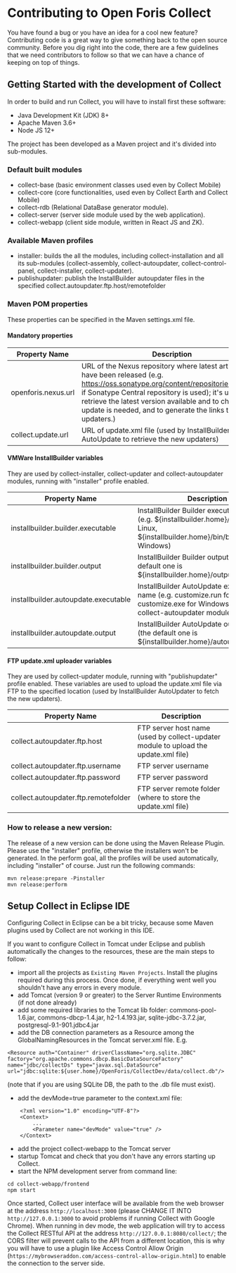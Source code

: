 # Contributing to Open Foris Collect 

You have found a bug or you have an idea for a cool new feature?
Contributing code is a great way to give something back to the open source community.
Before you dig right into the code, there are a few guidelines that we need contributors to follow so that we can have a chance of keeping on top of things.

## Getting Started with the development of Collect

In order to build and run Collect, you will have to install first these software:
* Java Development Kit (JDK) 8+
* Apache Maven 3.6+
* Node JS 12+

The project has been developed as a Maven project and it's divided into sub-modules.

### Default built modules

* collect-base (basic environment classes used even by Collect Mobile)
* collect-core (core functionalities, used even by Collect Earth and Collect Mobile)
* collect-rdb (Relational DataBase generator module).
* collect-server (server side module used by the web application).
* collect-webapp (client side module, written in React JS and ZK).

### Available Maven profiles

* installer: 		builds the all the modules, including collect-installation and all its sub-modules (collect-assembly, collect-autoupdater, collect-control-panel, collect-installer, collect-updater).
* publishupdater:	publish the InstallBuilder autoupdater files in the specified collect.autoupdater.ftp.host/remotefolder


### Maven POM properties
These properties can be specified in the Maven settings.xml file.

#### Mandatory properties

Property Name | Description
------------- | -------------
openforis.nexus.url | URL of the Nexus repository where latest artifacts have been released (e.g. https://oss.sonatype.org/content/repositories/releases if Sonatype Central repository is used); it's used to retrieve the latest version available and to check if an update is needed, and to generate the links to the updaters.)
collect.update.url | URL of update.xml file (used by InstallBuilder AutoUpdate to retrieve the new updaters)

#### VMWare InstallBuilder variables
They are used by collect-installer, collect-updater and collect-autoupdater modules, running with "installer" profile enabled.

Property Name | Description
------------- | -------------
installbuilder.builder.executable | InstallBuilder Builder executable file name (e.g. ${installbuilder.home}/bin/builder in Linux, ${installbuilder.home}/bin/builder.exe in Windows)
installbuilder.builder.output | InstallBuilder Builder output folder (the default one is ${installbuilder.home}/output)
installbuilder.autoupdate.executable | InstallBuilder AutoUpdate executable file name (e.g. customize.run for Linux, customize.exe for Windows) (used by collect-autoupdater module)
installbuilder.autoupdate.output | InstallBuilder AutoUpdate output folder (the default one is ${installbuilder.home}/autoupdate/output)

#### FTP update.xml uploader variables
They are used by collect-updater module, running with "publishupdater" profile enabled.
These variables are used to upload the update.xml file via FTP to the specified location (used by InstallBuilder AutoUpdater to fetch the new updaters).

Property Name | Description
------------- | -------------
collect.autoupdater.ftp.host | FTP server host name (used by collect-updater module to upload the update.xml file)
collect.autoupdater.ftp.username | FTP server username
collect.autoupdater.ftp.password | FTP server password
collect.autoupdater.ftp.remotefolder | FTP server remote folder (where to store the update.xml file)

### How to release a new version:

The release of a new version can be done using the Maven Release Plugin.
Please use the "installer" profile, otherwise the installers won't be generated.
In the perform goal, all the profiles will be used automatically, including "installer" of course.
Just run the following commands: 

```
mvn release:prepare -Pinstaller
mvn release:perform
```

## Setup Collect in Eclipse IDE

Configuring Collect in Eclipse can be a bit tricky, because some Maven plugins used by Collect are not working in this IDE.

If you want to configure Collect in Tomcat under Eclipse and publish automatically the changes to the resources, these are the main steps to follow:

- import all the projects as `Existing Maven Projects`. Install the plugins required during this process. Once done, if everything went well you shouldn't have any errors in every module.
- add Tomcat (version 9 or greater) to the Server Runtime Environments (if not done already)
- add some required libraries to the Tomcat lib folder: commons-pool-1.6.jar, commons-dbcp-1.4.jar, h2-1.4.193.jar, sqlite-jdbc-3.7.2.jar, postgresql-9.1-901.jdbc4.jar
- add the DB connection parameters as a Resource among the GlobalNamingResources in the Tomcat server.xml file. E.g. 

```
<Resource auth="Container" driverClassName="org.sqlite.JDBC" factory="org.apache.commons.dbcp.BasicDataSourceFactory" name="jdbc/collectDs" type="javax.sql.DataSource" url="jdbc:sqlite:${user.home}/OpenForis/CollectDev/data/collect.db"/>
```
(note that if you are using SQLite DB, the path to the .db file must exist).
- add the devMode=true parameter to the context.xml file:

```
   	<?xml version="1.0" encoding="UTF-8"?>
   	<Context>
   		...
   		<Parameter name="devMode" value="true" />
   	</Context>
```
- add the project collect-webapp to the Tomcat server
- startup Tomcat and check that you don't have any errors starting up Collect.
- start the NPM development server from command line: 

```
cd collect-webapp/frontend
npm start
```
Once started, Collect user interface will be available from the web browser at the address `http://localhost:3000` (please CHANGE IT INTO `http://127.0.0.1:3000` to avoid problems if running Collect with Google Chrome).
When running in dev mode, the web application will try to access the Collect RESTful API at the address `http://127.0.0.1:8080/collect/`; the CORS filter will prevent calls to the API from a different location, this is why you will have to use a plugin like Access Control Allow Origin (`https://mybrowseraddon.com/access-control-allow-origin.html`) to enable the connection to the server side.

